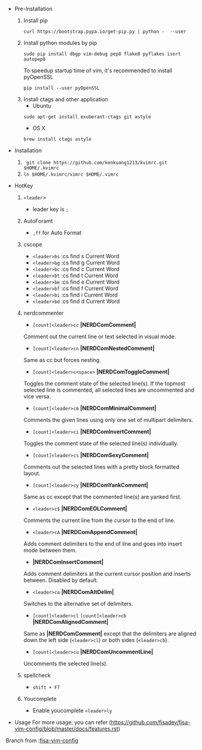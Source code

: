 - Pre-Installation
    1. Install pip
        ```
        curl https://bootstrap.pypa.io/get-pip.py | python -  --user
        ```
    2. Install python modules by pip
        ```
        sudo pip install dbgp vim-debug pep8 flake8 pyflakes isort autopep8
        ```
        To speedup startup time of vim, it's recommended to install pyOpenSSL
        ```
        pip install --user pyOpenSSL
        ```
    3. Install ctags and other application
        * Ubuntu
        ```
        sudo apt-get install exuberant-ctags git astyle
        ```
        * OS X
        ```
        brew install ctags astyle
        ```
- Installation
    1. ` git clone https://github.com/kenkuang1213/kvimrc.git $HOME/.kvimrc`
    2. ` ln $HOME/.kvimrc/vimrc $HOME/.vimrc `
- HotKey
    1. `<leader`>
        - leader key is `;`
    2. AutoForamt
       - `,ff` for Auto Format
    3. cscope
       * `<leader>bs` :cs find s Current Word
       * `<leader>bg` :cs find g Current Word
       * `<leader>bc` :cs find c Current Word
       * `<leader>bt` :cs find t Current Word
       * `<leader>be` :cs find e Current Word
       * `<leader>bf` :cs find f Current Word
       * `<leader>bi` :cs find i Current Word
       * `<leader>bd` :cs find d Current Word
    4. nerdcommenter
        * `[count]<leader>cc` **|NERDComComment|**

        Comment out the current line or text selected in visual mode.

        * `[count]<leader>cn` **|NERDComNestedComment|**

        Same as <leader>cc but forces nesting.

        * `[count]<leader>c<space>` **|NERDComToggleComment|**

        Toggles the comment state of the selected line(s). If the topmost selected line is commented, all selected lines are uncommented and vice versa.

        * `[count]<leader>cm` **|NERDComMinimalComment|**

        Comments the given lines using only one set of multipart delimiters.

        * `[count]<leader>ci` **|NERDComInvertComment|**

        Toggles the comment state of the selected line(s) individually.

        * `[count]<leader>cs` **|NERDComSexyComment|**

        Comments out the selected lines with a pretty block formatted layout.

        * `[count]<leader>cy` **|NERDComYankComment|**

        Same as <leader>cc except that the commented line(s) are yanked first.

        * `<leader>c$` **|NERDComEOLComment|**

        Comments the current line from the cursor to the end of line.

        * `<leader>cA` **|NERDComAppendComment|**

        Adds comment delimiters to the end of line and goes into insert mode between them.

        * **|NERDComInsertComment|**

        Adds comment delimiters at the current cursor position and inserts between. Disabled by default.

        * `<leader>ca` **|NERDComAltDelim|**

        Switches to the alternative set of delimiters.

        * `[count]<leader>cl`
        `[count]<leader>cb` **|NERDComAlignedComment|**

        Same as **|NERDComComment|** except that the delimiters are aligned down the left side (`<leader>cl`) or both sides (`<leader>cb`).

        * `[count]<leader>cu` **|NERDComUncommentLine|**

        Uncomments the selected line(s).
    5. spellcheck
        * `shift + F7`
    6. Youcomplete
        * Enable youcomplete `<leader>ly`

- Usage
    For more usage, you can refer (https://github.com/fisadev/fisa-vim-config/blob/master/docs/features.rst)

Branch from :[fisa-vim-config](https://github.com/fisadev/fisa-vim-config)
